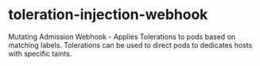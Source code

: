 # toleration-injection-webhook
Mutating Admission Webhook - Applies Tolerations to pods based on matching labels. Tolerations can be used to direct pods to dedicates hosts with specific taints.
